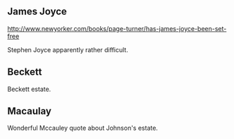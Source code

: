 ## James Joyce

http://www.newyorker.com/books/page-turner/has-james-joyce-been-set-free

Stephen Joyce apparently rather difficult.

## Beckett

Beckett estate.

## Macaulay

Wonderful Mccauley quote about Johnson's estate.

